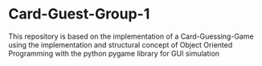 # Card-Guest-Group-1
This repository is based on the implementation of a Card-Guessing-Game using the implementation and structural concept of Object Oriented Programming with the python pygame library for GUI simulation
